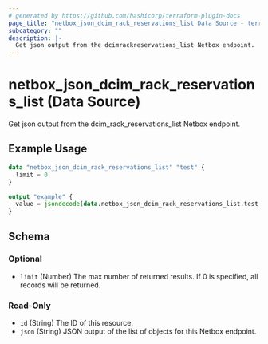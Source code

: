 ```yaml
---
# generated by https://github.com/hashicorp/terraform-plugin-docs
page_title: "netbox_json_dcim_rack_reservations_list Data Source - terraform-provider-netbox"
subcategory: ""
description: |-
  Get json output from the dcimrackreservations_list Netbox endpoint.
---
```


# netbox_json_dcim_rack_reservations_list (Data Source)

Get json output from the dcim_rack_reservations_list Netbox endpoint.

## Example Usage

```terraform
data "netbox_json_dcim_rack_reservations_list" "test" {
  limit = 0
}

output "example" {
  value = jsondecode(data.netbox_json_dcim_rack_reservations_list.test.json)
}
```

<!-- schema generated by tfplugindocs -->
## Schema

### Optional

- `limit` (Number) The max number of returned results. If 0 is specified, all records will be returned.

### Read-Only

- `id` (String) The ID of this resource.
- `json` (String) JSON output of the list of objects for this Netbox endpoint.


